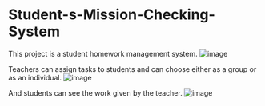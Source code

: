 # Student-s-Mission-Checking-System
This project is a student homework management system.
![image](https://github.com/bossand142538/Student-s-Mission-Checking-System/assets/86987845/47e3dd58-24f9-4e4e-bdf7-2dcfc99f64ba)

Teachers can assign tasks to students and can choose either as a group or as an individual.
![image](https://github.com/bossand142538/Student-s-Mission-Checking-System/assets/86987845/0c47831b-033d-4e00-acfd-dbb1c368f9e8)

And students can see the work given by the teacher.
![image](https://github.com/bossand142538/Student-s-Mission-Checking-System/assets/86987845/2d8ad2d9-accd-4401-92ac-b22787e13439)


